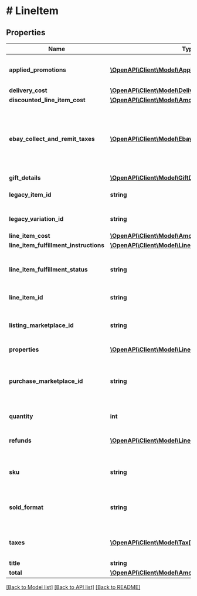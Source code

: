 # # LineItem

## Properties

Name | Type | Description | Notes
------------ | ------------- | ------------- | -------------
**applied_promotions** | [**\OpenAPI\Client\Model\AppliedPromotion[]**](AppliedPromotion.md) | This array contains information about one or more sales promotions or discounts applied to the line item. It is always returned, but will be returned as an empty array if no special sales promotions or discounts apply to the order line item. | [optional] 
**delivery_cost** | [**\OpenAPI\Client\Model\DeliveryCost**](DeliveryCost.md) |  | [optional] 
**discounted_line_item_cost** | [**\OpenAPI\Client\Model\Amount**](Amount.md) |  | [optional] 
**ebay_collect_and_remit_taxes** | [**\OpenAPI\Client\Model\EbayCollectAndRemitTax[]**](EbayCollectAndRemitTax.md) | This container will be returned if the order line item is subject to a &#39;Collect and Remit&#39; tax that eBay will collect and remit to the proper taxing authority on the buyer&#39;s behalf. &#39;Collect and Remit&#39; tax includes US state-mandated sales tax and &#39;Goods and Services&#39; tax (collected in Australia and New Zealand). The amount of this tax is shown in the amount field, and the type of tax is shown in the taxType field. eBay will display the tax type and amount during checkout in accordance with the buyer&#39;s address, and handle collection and remittance of the tax without requiring the seller to take any action. | [optional] 
**gift_details** | [**\OpenAPI\Client\Model\GiftDetails**](GiftDetails.md) |  | [optional] 
**legacy_item_id** | **string** | The eBay-generated legacy listing item ID of the listing. Note that the unique identifier of a listing in REST-based APIs is called the listingId instead. | [optional] 
**legacy_variation_id** | **string** | The unique identifier of a single variation within a multiple-variation listing. This field is only returned if the line item purchased was from a multiple-variation listing. | [optional] 
**line_item_cost** | [**\OpenAPI\Client\Model\Amount**](Amount.md) |  | [optional] 
**line_item_fulfillment_instructions** | [**\OpenAPI\Client\Model\LineItemFulfillmentInstructions**](LineItemFulfillmentInstructions.md) |  | [optional] 
**line_item_fulfillment_status** | **string** | This enumeration value indicates the current fulfillment status of the line item. For implementation help, refer to &lt;a href&#x3D;&#39;https://developer.ebay.com/devzone/rest/api-ref/fulfillment/types/LineItemFulfillmentStatusEnum.html&#39;&gt;eBay API documentation&lt;/a&gt; | [optional] 
**line_item_id** | **string** | This is the unique identifier of an eBay order line item. This field is created as soon as there is a commitment to buy from the seller. | [optional] 
**listing_marketplace_id** | **string** | The unique identifier of the eBay marketplace where the line item was listed. For implementation help, refer to &lt;a href&#x3D;&#39;https://developer.ebay.com/devzone/rest/api-ref/fulfillment/types/MarketplaceIdEnum.html&#39;&gt;eBay API documentation&lt;/a&gt; | [optional] 
**properties** | [**\OpenAPI\Client\Model\LineItemProperties**](LineItemProperties.md) |  | [optional] 
**purchase_marketplace_id** | **string** | The unique identifier of the eBay marketplace where the line item was listed. Often, the listingMarketplaceId and the purchaseMarketplaceId identifier are the same, but there are occasions when an item will surface on multiple eBay marketplaces. For implementation help, refer to &lt;a href&#x3D;&#39;https://developer.ebay.com/devzone/rest/api-ref/fulfillment/types/MarketplaceIdEnum.html&#39;&gt;eBay API documentation&lt;/a&gt; | [optional] 
**quantity** | **int** | The number of units of the line item in the order. These are represented as a group by a single lineItemId. | [optional] 
**refunds** | [**\OpenAPI\Client\Model\LineItemRefund[]**](LineItemRefund.md) | This array is always returned, but is returned as an empty array unless the seller has submitted a partial or full refund to the buyer for the order. If a refund has occurred, the refund amount and refund date will be shown for each refund. | [optional] 
**sku** | **string** | Seller-defined Stock-Keeping Unit (SKU). This inventory identifier must be unique within the seller&#39;s eBay inventory. SKUs are optional when listing in the legacy/Trading API system, but SKUs are required when listing items through the Inventory API model. | [optional] 
**sold_format** | **string** | The eBay listing type of the line item. The most common listing types are AUCTION and FIXED_PRICE. For implementation help, refer to &lt;a href&#x3D;&#39;https://developer.ebay.com/devzone/rest/api-ref/fulfillment/types/SoldFormatEnum.html&#39;&gt;eBay API documentation&lt;/a&gt; | [optional] 
**taxes** | [**\OpenAPI\Client\Model\Tax[]**](Tax.md) | Contains a list of taxes applied to the line item, if any. This array is always returned, but will be returned as empty if no taxes are applicable to the line item, or if the seller is opted in to eBay managed payments. | [optional] 
**title** | **string** | The title of the listing. | [optional] 
**total** | [**\OpenAPI\Client\Model\Amount**](Amount.md) |  | [optional] 

[[Back to Model list]](../../README.md#documentation-for-models) [[Back to API list]](../../README.md#documentation-for-api-endpoints) [[Back to README]](../../README.md)


